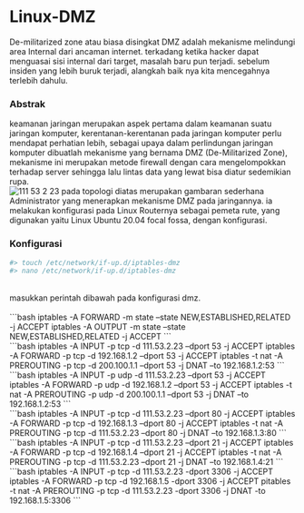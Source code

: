 # Linux-DMZ
De-militarized zone atau biasa disingkat DMZ adalah mekanisme melindungi area Internal dari ancaman internet. terkadang ketika hacker dapat menguasai sisi internal dari target, masalah baru pun terjadi. sebelum insiden yang lebih buruk terjadi, alangkah baik nya kita mencegahnya terlebih dahulu.
### Abstrak
keamanan jaringan merupakan aspek pertama dalam keamanan suatu jaringan komputer, kerentanan-kerentanan pada jaringan komputer perlu mendapat perhatian lebih, sebagai upaya dalam perlindungan jaringan komputer dibuatlah mekanisme yang bernama DMZ (De-Militarized Zone), mekanisme ini merupakan metode firewall dengan cara mengelompokkan terhadap server sehingga lalu lintas data yang lewat bisa diatur sedemikian rupa.
<br />
![111 53 2 23](https://user-images.githubusercontent.com/92193431/152504229-71cb9171-6877-4f81-89f3-86d30bee7d63.png)
pada topologi diatas merupakan gambaran sederhana Administrator yang menerapkan mekanisme DMZ pada jaringannya. ia melakukan konfigurasi pada Linux Routernya sebagai pemeta rute, yang digunakan yaitu Linux Ubuntu 20.04 focal fossa, dengan konfigurasi.
<br />
### Konfigurasi
```bash
#> touch /etc/network/if-up.d/iptables-dmz
#> nano /etc/network/if-up.d/iptables-dmz
```
<br />
masukkan perintah dibawah pada konfigurasi dmz. <br />
<br />
```bash
iptables -A FORWARD -m state –state NEW,ESTABLISHED,RELATED -j ACCEPT
iptables -A OUTPUT -m state –state NEW,ESTABLISHED,RELATED -j ACCEPT
```
<br />
```bash
iptables -A INPUT -p tcp -d 111.53.2.23 –dport 53 -j ACCEPT
iptables -A FORWARD -p tcp -d 192.168.1.2 –dport 53 -j ACCEPT
iptables -t nat -A PREROUTING -p tcp -d 200.100.1.1 –dport 53 -j DNAT –to 192.168.1.2:53
```
<br />
```bash
iptables -A INPUT -p udp -d 111.53.2.23 –dport 53 -j ACCEPT
iptables -A FORWARD -p udp -d 192.168.1.2 –dport 53 -j ACCEPT
iptables -t nat -A PREROUTING -p udp -d 200.100.1.1 –dport 53 -j DNAT –to 192.168.1.2:53
```
<br />
```bash
iptables -A INPUT -p tcp -d 111.53.2.23 –dport 80 -j ACCEPT 
iptables -A FORWARD -p tcp -d 192.168.1.3 –dport 80 -j ACCEPT
iptables -t nat -A PREROUTING -p tcp -d 111.53.2.23 –dport 80 -j DNAT –to 192.168.1.3:80
```
<br />
```bash
iptables -A INPUT -p tcp -d 111.53.2.23 –dport 21 -j ACCEPT
iptables -A FORWARD -p tcp -d 192.168.1.4 –dport 21 -j ACCEPT
iptables -t nat -A PREROUTING -p tcp -d 111.53.2.23 –dport 21 -j DNAT –to 192.168.1.4:21
```
<br />
```bash
iptables -A INPUT -p tcp -d 111.53.2.23 -dport 3306 -j ACCEPT 
iptables -A FORWARD -p tcp -d 192.168.1.5 -dport 3306 -j ACCEPT
pitables -t nat -A PREROUTING -p tcp -d 111.53.2.23 -dport 3306 -j DNAT -to 192.168.1.5:3306
```
<br />
 
  
